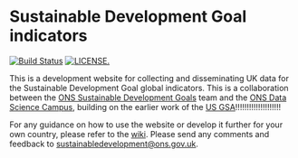 # Sustainable Development Goal indicators

[![Build Status](https://travis-ci.org/ONSdigital/sdg-indicators.svg?branch=develop)](https://travis-ci.org/ONSdigital/sdg-indicators) [![LICENSE.](https://img.shields.io/badge/license-OGL--3-brightgreen.svg?style=flat)](http://www.nationalarchives.gov.uk/doc/open-government-licence/version/3/)

This is a development website for collecting and disseminating UK data for the Sustainable Development Goal global indicators. This is a collaboration between the [ONS Sustainable Development Goals](https://www.ons.gov.uk/aboutus/whatwedo/programmesandprojects/sustainabledevelopmentgoals) team and the [ONS Data Science Campus](https://www.ons.gov.uk/aboutus/whatwedo/datasciencecampus), building on the earlier work of the [US GSA](https://github.com/GSA/sdg-indicators)!!!!!!!!!!!!!!!!!!!!

For any guidance on how to use the website or develop it further for your own country, please refer to the [wiki](https://github.com/ONSdigital/sdg-indicators/wiki). Please send any comments and feedback to <a href ="mailto:sustainabledevelopment@ons.gov.uk">sustainabledevelopment@ons.gov.uk</a>.


